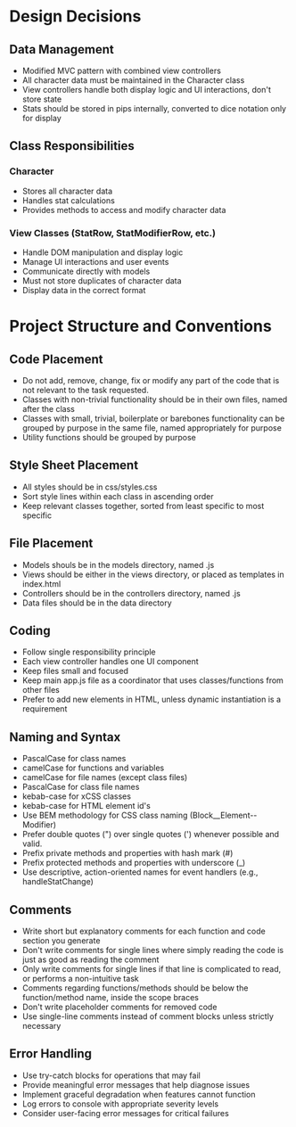 # Design Decisions
## Data Management
- Modified MVC pattern with combined view controllers
- All character data must be maintained in the Character class
- View controllers handle both display logic and UI interactions, don't store state
- Stats should be stored in pips internally, converted to dice notation only for display

## Class Responsibilities
### Character
- Stores all character data
- Handles stat calculations
- Provides methods to access and modify character data

### View Classes (StatRow, StatModifierRow, etc.)
- Handle DOM manipulation and display logic
- Manage UI interactions and user events
- Communicate directly with models
- Must not store duplicates of character data
- Display data in the correct format

# Project Structure and Conventions
## Code Placement
- Do not add, remove, change, fix or modify any part of the code that is not relevant to the task requested.
- Classes with non-trivial functionality should be in their own files, named after the class
- Classes with small, trivial, boilerplate or barebones functionality can be grouped by purpose in the same file, named appropriately for purpose
- Utility functions should be grouped by purpose

## Style Sheet Placement
- All styles should be in css/styles.css
- Sort style lines within each class in ascending order
- Keep relevant classes together, sorted from least specific to most specific

## File Placement
- Models shouls be in the models directory, named <model>.js
- Views should be either in the views directory, or placed as templates in index.html
- Controllers should be in the controllers directory, named <view>.js
- Data files should be in the data directory

## Coding
- Follow single responsibility principle
- Each view controller handles one UI component
- Keep files small and focused
- Keep main app.js file as a coordinator that uses classes/functions from other files
- Prefer to add new elements in HTML, unless dynamic instantiation is a requirement

## Naming and Syntax
- PascalCase for class names
- camelCase for functions and variables
- camelCase for file names (except class files)
- PascalCase for class file names
- kebab-case for xCSS classes
- kebab-case for HTML element id's
- Use BEM methodology for CSS class naming (Block__Element--Modifier)
- Prefer double quotes (") over single quotes (') whenever possible and valid.
- Prefix private methods and properties with hash mark (#)
- Prefix protected methods and properties with underscore (_)
- Use descriptive, action-oriented names for event handlers (e.g., handleStatChange)

## Comments
- Write short but explanatory comments for each function and code section you generate
- Don't write comments for single lines where simply reading the code is just as good as reading the comment
- Only write comments for single lines if that line is complicated to read, or performs a non-intuitive task
- Comments regarding functions/methods should be below the function/method name, inside the scope braces
- Don't write placeholder comments for removed code
- Use single-line comments instead of comment blocks unless strictly necessary

## Error Handling
- Use try-catch blocks for operations that may fail
- Provide meaningful error messages that help diagnose issues
- Implement graceful degradation when features cannot function
- Log errors to console with appropriate severity levels
- Consider user-facing error messages for critical failures
